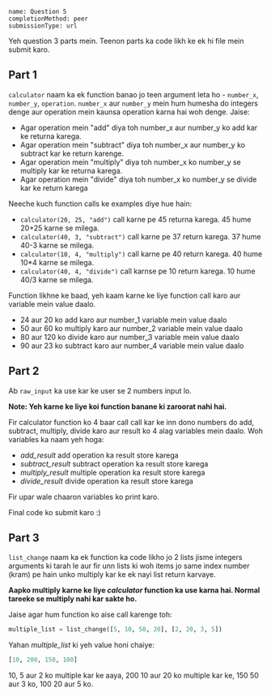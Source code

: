 ```ngMeta
name: Question 5
completionMethod: peer
submissionType: url
```

Yeh question 3 parts mein. Teenon parts ka code likh ke ek hi file mein submit karo.

## Part 1
`calculator` naam ka ek function banao jo teen argument leta ho - `number_x`, `number_y`, `operation`. `number_x` aur `number_y` mein hum humesha do integers denge aur operation mein kaunsa operation karna hai woh denge. Jaise:

* Agar operation mein "add" diya toh number_x aur number_y ko add kar ke returna karega.
*  Agar operation mein "subtract" diya toh number_x aur number_y ko subtract kar ke return karenge.
*  Agar operation mein "multiply" diya toh number_x ko number_y se multiply kar ke returna karega.
*  Agar operation mein "divide" diya toh number_x ko number_y se divide kar ke return karega

Neeche kuch function calls ke examples diye hue hain:

* `calculator(20, 25, "add")` call karne pe 45 returna karega. 45 hume 20+25 karne se milega.
* `calculator(40, 3, "subtract")` call karne pe 37 return karega. 37 hume 40-3 karne se milega.
* `calculator(10, 4, "multiply")` call karne pe 40 return karega. 40 hume 10*4 karne se milega.
* `calculator(40, 4, "divide")` call karnse pe 10 return karega. 10 hume 40/3 karne se milega.

Function likhne ke baad, yeh kaam karne ke liye function call karo aur variable mein value daalo.

* 24 aur 20 ko add karo aur number_1 variable mein value daalo
* 50 aur 60 ko multiply karo aur number_2 variable mein value daalo
* 80 aur 120 ko divide karo aur number_3 variable mein value daalo
* 90 aur 23 ko subtract karo aur number_4 variable mein value daalo


## Part 2

Ab `raw_input` ka use kar ke user se 2 numbers input lo.

**Note: Yeh karne ke liye koi function banane ki zaroorat nahi hai.**

Fir calculator function ko 4 baar call call kar ke inn dono numbers do add, subtract, multiply, divide karo aur result ko 4 alag variables mein daalo. Woh variables ka naam yeh hoga:

* *add_result* add operation ka result store karega
* *subtract_result* subtract operation ka result store karega
* *multiply_result* multiple operation ka result store karega
* *divide_result* divide operation ka result store karega

Fir upar wale chaaron variables ko print karo.


Final code ko submit karo :)

## Part 3

`list_change` naam ka ek function ka code likho jo 2 lists jisme integers arguments ki tarah le aur fir unn lists ki woh items jo same index number (kram) pe hain unko multiply kar ke ek nayi list return karvaye.

**Aapko multiply karne ke liye *calculator* function ka use karna hai. Normal tareeke se multiply nahi kar sakte ho.**

Jaise agar hum function ko aise call karenge toh:

```python
multiple_list = list_change([5, 10, 50, 20], [2, 20, 3, 5])
```

Yahan *multiple_list* ki yeh value honi chaiye:

```python
[10, 200, 150, 100]
```

10, 5 aur 2 ko multiple kar ke aaya, 200 10 aur 20 ko multiple kar ke, 150 50 aur 3 ko, 100 20 aur 5 ko.
